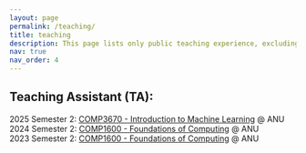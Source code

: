 ```yaml
---
layout: page
permalink: /teaching/
title: teaching
description: This page lists only public teaching experience, excluding private tutoring.
nav: true
nav_order: 4
---
```


## Teaching Assistant (TA):
2025 Semester 2: <a href="https://programsandcourses.anu.edu.au/course/comp3670">COMP3670 - Introduction to Machine Learning</a> @ ANU\
2024 Semester 2: <a href="https://programsandcourses.anu.edu.au/course/comp1600">COMP1600 - Foundations of Computing</a> @ ANU\
2023 Semester 2: <a href="https://programsandcourses.anu.edu.au/course/comp1600">COMP1600 - Foundations of Computing</a> @ ANU
